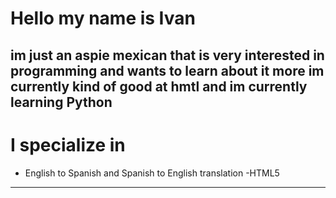 # Hello my name is Ivan
im just an aspie mexican that is very interested in programming and wants to learn about it more
im currently kind of good at hmtl and im currently learning Python
-------------------------------------------------------------------------------------------------
# I specialize in
- English to Spanish and Spanish to English translation
-HTML5
-------------------------------------------------------------------------------------------------
